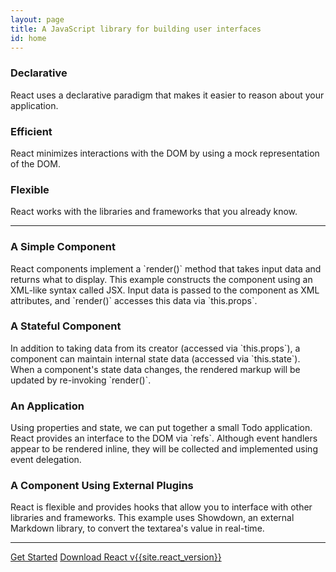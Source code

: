 ```yaml
---
layout: page
title: A JavaScript library for building user interfaces
id: home
---
```

<section class="light home-section">
  <div class="marketing-row">
    <div class="marketing-col">
      <h3>Declarative</h3>
      <p>
        React uses a declarative paradigm that makes it easier to reason about
        your application.
      </p>
    </div>
    <div class="marketing-col">
      <h3>Efficient</h3>
      <p>
        React minimizes interactions with the DOM by using a mock representation
        of the DOM.
      </p>
    </div>
    <div class="marketing-col">
      <h3>Flexible</h3>
      <p>
        React works with the libraries and frameworks that you already know.
      </p>
    </div>
  </div>
</section>
<hr class="home-divider" />
<section class="home-section">
  <div id="examples">
    <div class="example">
      <h3>A Simple Component</h3>
      <p>
        React components implement a `render()` method that takes input data and
        returns what to display. This example constructs the component using an
        XML-like syntax called JSX. Input data is passed to the component as XML
        attributes, and `render()` accesses this data via `this.props`.
      </p>
      <div id="helloExample"></div>
    </div>
    <div class="example">
      <h3>A Stateful Component</h3>
      <p>
        In addition to taking data from its creator (accessed via `this.props`),
        a component can maintain internal state data (accessed via
        `this.state`). When a component's state data changes, the rendered
        markup will be updated by re-invoking `render()`.
      </p>
      <div id="timerExample"></div>
    </div>
    <div class="example">
      <h3>An Application</h3>
      <p>
        Using properties and state, we can put together a small Todo
        application. React provides an interface to the DOM via `refs`. Although
        event handlers appear to be rendered inline, they will be
        collected and implemented using event delegation.
      </p>
      <div id="todoExample"></div>
    </div>
    <div class="example">
      <h3>A Component Using External Plugins</h3>
      <p>
        React is flexible and provides hooks that allow you to interface with
        other libraries and frameworks. This example uses Showdown, an external
        Markdown library, to convert the textarea's value in real-time.
      </p>
      <div id="markdownExample"></div>
    </div>
  </div>
  <script type="text/javascript" src="js/examples/hello.js"></script>
  <script type="text/javascript" src="js/examples/timer.js"></script>
  <script type="text/javascript" src="js/examples/todo.js"></script>
  <script type="text/javascript" src="js/examples/markdown.js"></script>
</section>
<hr class="home-divider" />
<section class="home-bottom-section">
  <div class="buttons-unit">
    <a href="docs/getting-started.html" class="button">Get Started</a>
    <a href="downloads.html" class="button">Download React v{{site.react_version}}</a>
  </div>
</section>
